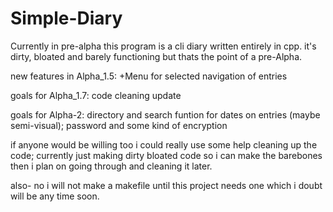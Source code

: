 # Simple-Diary
Currently in pre-alpha this program is a cli diary written entirely in cpp.
it's dirty, bloated and barely functioning but thats the point of a pre-Alpha.

new features in Alpha_1.5:
+Menu for selected navigation of entries

goals for Alpha_1.7:
code cleaning update

goals for Alpha-2:
directory and search funtion for dates on entries (maybe semi-visual);
password and some kind of encryption

if anyone would be willing too i could really use some help cleaning up the code; currently just making dirty bloated code so i can make the barebones then i plan on going through and cleaning it later. 

also- no i will not make a makefile until this project needs one which i doubt will be any time soon. 
